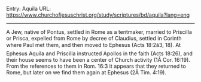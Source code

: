 Entry: Aquila
URL: https://www.churchofjesuschrist.org/study/scriptures/bd/aquila?lang=eng

---

A Jew, native of Pontus, settled in Rome as a tentmaker, married to Priscilla or Prisca, expelled from Rome by decree of Claudius, settled in Corinth where Paul met them, and then moved to Ephesus (Acts 18:2â3, 18). At Ephesus Aquila and Priscilla instructed Apollos in the faith (Acts 18:26), and their house seems to have been a center of Church activity (1Â Cor. 16:19). From the references to them in Rom. 16:3 it appears that they returned to Rome, but later on we find them again at Ephesus (2Â Tim. 4:19).
